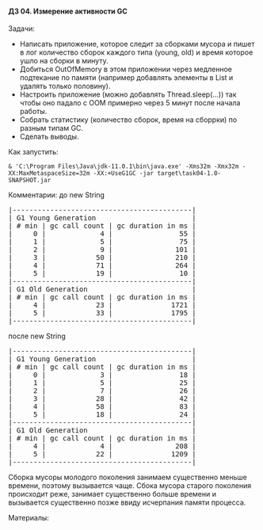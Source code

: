 #### ДЗ 04. Измерение активности GC

Задачи:
- Написать приложение, которое следит за сборками мусора и пишет в лог количество сборок каждого типа (young, old) и время которое ушло на сборки в минуту.
- Добиться OutOfMemory в этом приложении через медленное подтекание по памяти (например добавлять элементы в List и удалять только половину).
- Настроить приложение (можно добавлять Thread.sleep(...)) так чтобы оно падало с OOM примерно через 5 минут после начала работы.
- Собрать статистику (количество сборок, время на сборрки) по разным типам GC. 
- Сделать выводы.

Как запустить:
```
& 'C:\Program Files\Java\jdk-11.0.1\bin\java.exe' -Xms32m -Xmx32m -XX:MaxMetaspaceSize=32m -XX:+UseG1GC -jar target\task04-1.0-SNAPSHOT.jar 
```

Комментарии:
до new String
<pre>
|-------------------------------------------|
| G1 Young Generation                       |
| # min | gc call count | gc duration in ms |
|     0 |             4 |                55 |
|     1 |             5 |                75 |
|     2 |             9 |               101 |
|     3 |            50 |               210 |
|     4 |            71 |               264 |
|     5 |            19 |                10 |
|-------------------------------------------|
| G1 Old Generation                         |
| # min | gc call count | gc duration in ms |
|     4 |            23 |              1721 |
|     5 |            33 |              1795 |
|-------------------------------------------|
</pre>
после new String
<pre>
|-------------------------------------------|
| G1 Young Generation                       |
| # min | gc call count | gc duration in ms |
|     0 |             3 |                18 |
|     1 |             5 |                25 |
|     2 |             7 |                26 |
|     3 |            28 |                42 |
|     4 |            58 |                83 |
|     5 |            18 |                24 |
|-------------------------------------------|
| G1 Old Generation                         |
| # min | gc call count | gc duration in ms |
|     4 |             4 |               208 |
|     5 |            22 |              1209 |
|-------------------------------------------|
</pre>
Сборка мусоры молодого поколения занимаем существенно меньше времени, поэтому вызывается чаще.
Сбока мусора старого поколения происходит реже, занимает существенно больше времени и вызывается существенно позже ввиду исчерпания памяти процесса.

Материалы:




